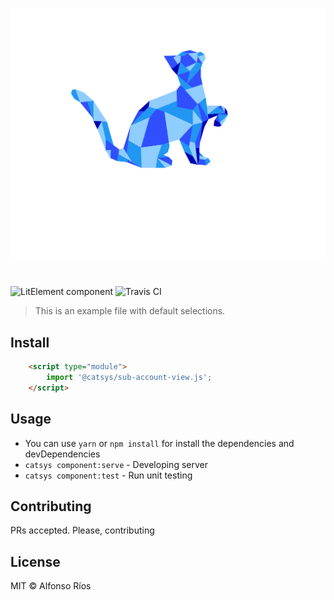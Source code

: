 ![sub-account-view screenshot](sub-account-view.svg)
# <sub-account-view>

![LitElement component](https://img.shields.io/badge/litElement-component-blue.svg)
![Travis CI](https://travis-ci.org/github_username/sub-account-view.svg?branch=master)

> This is an example file with default selections.

## Install

```html
    <script type="module">
        import '@catsys/sub-account-view.js';
    </script>
```

## Usage

- You can use `yarn` or `npm install` for install the dependencies and devDependencies
- `catsys component:serve` - Developing server
- `catsys component:test` - Run unit testing

## Contributing

PRs accepted. Please, contributing

## License

MIT © Alfonso Ríos
